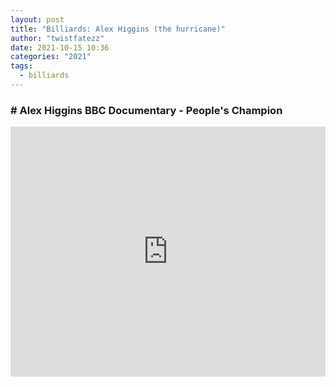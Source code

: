 ```yaml
---
layout: post
title: "Billiards: Alex Higgins (the hurricane)"
author: "twistfatezz"
date: 2021-10-15 10:36
categories: "2021"
tags:
  - billiards
---
```


### # Alex Higgins BBC Documentary - People's Champion
<iframe 
    width="100%"
    height="400" 
    src="https://www.youtube.com/embed/MTryM6UlXi0" 
    title="YouTube video player" 
    frameborder="0" 
    allow="accelerometer; autoplay; clipboard-write; encrypted-media; gyroscope; picture-in-picture" allowfullscreen>
</iframe>

